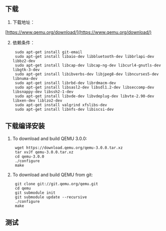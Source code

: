 

## 下载

1. 下载地址：

[https://www.qemu.org/download/](https://www.qemu.org/download/)

2. 依赖条件：

        sudo apt-get install git-email
        sudo apt-get install libaio-dev libbluetooth-dev libbrlapi-dev libbz2-dev
        sudo apt-get install libcap-dev libcap-ng-dev libcurl4-gnutls-dev libgtk-3-dev
        sudo apt-get install libibverbs-dev libjpeg8-dev libncurses5-dev libnuma-dev
        sudo apt-get install librbd-dev librdmacm-dev
        sudo apt-get install libsasl2-dev libsdl1.2-dev libseccomp-dev libsnappy-dev libssh2-1-dev
        sudo apt-get install libvde-dev libvdeplug-dev libvte-2.90-dev libxen-dev liblzo2-dev
        sudo apt-get install valgrind xfslibs-dev
        sudo apt-get install libnfs-dev libiscsi-dev




## 下载编译安装

1. To download and build QEMU 3.0.0:

        wget https://download.qemu.org/qemu-3.0.0.tar.xz
        tar xvJf qemu-3.0.0.tar.xz
        cd qemu-3.0.0
        ./configure
        make

2. To download and build QEMU from git:

        git clone git://git.qemu.org/qemu.git
        cd qemu
        git submodule init
        git submodule update --recursive
        ./configure
        make


## 测试